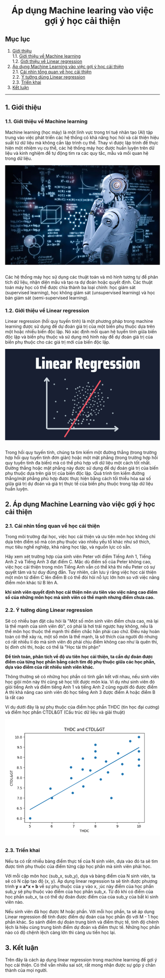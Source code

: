 <div align="center">

# Áp dụng Machine learing vào việc gợi ý học cải thiện
</div>

## Mục lục

1. [Giới thiệu](1-giới-thiêu)<br>
   1.1. [Giới thiệu về Machine learning](#11-giới-thiệu-về-machine-learning) <br>
   1.2. [Giới thiệu về Linear regression](#12-giới-thiệu-về-linear-regression)
2. [Áp dụng Machine Learning vào việc gợi ý học cải thiện](#2-áp-dụng-machine-learning-vào-việc-gợi-ý-học-cải-thiện)<br>
   2.1. [Cái nhìn tổng quan về học cải thiện](#21-cái-nhìn-tổng-quan-về-học-cải-thiện) <br>
   2.2. [Ý tưởng dùng Linear regression](#22-ý-tưởng-dùng-linear-regression) <br>
   2.3. [Triển khai](#23-triển-khai) 
3. [Kết luận](#3-kết-luận)

---------------------------------------

## 1. Giới thiệu
### 1.1. Giới thiệu về Machine learning
Machine learning (học máy) là một lĩnh vực trong trí tuệ nhân tạo (AI) tập trung vào việc phát triển các hệ thống có khả năng học hỏi và cải thiện hiệu suất từ dữ liệu mà không cần lập trình cụ thể. Thay vì được lập trình để thực hiện một nhiệm vụ cụ thể, các hệ thống máy học được huấn luyện trên dữ liệu và kinh nghiệm để tự động tìm ra các quy tắc, mẫu và mối quan hệ trong dữ liệu.

<div align = "center">
  <img align="center" src= "./demo/ML.png" />
</div>
<br>

Các hệ thống máy học sử dụng các thuật toán và mô hình tương tự để phân tích dữ liệu, nhận diện mẫu và tạo ra dự đoán hoặc quyết định. Các thuật toán máy học có thể được chia thành ba loại chính: học giám sát (supervised learning), học không giám sát (unsupervised learning) và học bán giám sát (semi-supervised learning).

### 1.2. Giới thiệu về Linear regression
Linear regression (hồi quy tuyến tính) là một phương pháp trong machine learning được sử dụng để dự đoán giá trị của một biến phụ thuộc dựa trên một hoặc nhiều biến độc lập. Nó xác định mối quan hệ tuyến tính giữa biến độc lập và biến phụ thuộc và sử dụng mô hình này để dự đoán giá trị của biến phụ thuộc cho các giá trị mới của biến độc lập.

<div align = "center">
  <img align="center" src= "./demo/LR.png" />
</div>
<br>

Trong hồi quy tuyến tính, chúng ta tìm kiếm một đường thẳng (trong trường hợp hồi quy tuyến tính đơn giản) hoặc một mặt phẳng (trong trường hợp hồi quy tuyến tính đa biến) mà có thể phù hợp với dữ liệu một cách tốt nhất. Đường thẳng hoặc mặt phẳng này được sử dụng để dự đoán giá trị của biến phụ thuộc dựa trên giá trị của biến độc lập. Quá trình tìm kiếm đường thẳng/mặt phẳng phù hợp được thực hiện bằng cách tối thiểu hóa sai số giữa giá trị dự đoán và giá trị thực tế của biến phụ thuộc trong tập dữ liệu huấn luyện.

## 2. Áp dụng Machine Learning vào việc gợi ý học cải thiện
### 2.1. Cái nhìn tổng quan về học cải thiện
Trong môi trường đại học, việc học cải thiện và ưu tiên môn học không chỉ dựa trên điểm số mà còn phụ thuộc vào nhiều yếu tố khác như sở thích, mục tiêu nghề nghiệp, khả năng học tập, và nguồn lực có sẵn.

Hãy xem xét trường hợp của sinh viên Peter với điểm Tiếng Anh 1, Tiếng Anh 2 và Tiếng Anh 3 đạt điểm C. Mặc dù điểm số của Peter không cao, việc học cải thiện trong môn Tiếng Anh vẫn có thể khả thi nếu Peter có sự quyết tâm và tư duy đúng đắn. Tuy nhiên, cần lưu ý rằng việc học cải thiện một môn từ điểm C lên điểm B có thể đòi hỏi nỗ lực lớn hơn so với việc nâng điểm môn khác từ B lên A.

**khi sinh viên quyết định học cải thiện nên ưu tiên vào việc nâng cao điểm số của những môn học mà sinh viên có thế mạnh nhưng điểm chưa cao.**

### 2.2. Ý tưởng dùng Linear regression
Sẽ có nhiều bạn đặt câu hỏi là "Một số môn sinh viên điểm chưa cao, mà lại là thế mạnh của sinh viên đó", có phải là hơi trái ngược hay không, nếu là thế môn học thuộc thế mạnh thì điểm chắc hẳn phải cao chứ. Điều này hoàn toàn có thể xảy ra, một số môn là thế mạnh, là sở thích của người đó nhưng có rất nhiều lí do mà sinh viên đó phải chịu điểm không cao như là quên thi, bị đình chỉ thi, hoặc có thể là "Học tài thi phận"

**Để tính toán, phân tích về độ ưu tiên học cải thiện, ta cần dự đoán được điểm của từng học phần bằng cách tìm độ phụ thuộc giữa các học phần, dựa vào điểm của rất nhiều sinh viên khác.**

Thông thường sẽ có những học phần có tính gắn kết với nhau, nếu sinh viên học giỏi môn này thì cũng sẽ học tốt được môn kia. Ví dụ như sinh viên đó giỏi tiếng Anh và điểm tiếng Anh 1 và tiếng Anh 2 cũng người đó được điểm A thì khả năng cao sinh viên đó học tiếng Anh 3 được điểm A hoặc điểm B là rất cao

Ví dụ dưới đây là sự phụ thuộc của điểm học phần THDC (tin học đại cương) và điểm học phần CTDL&GT (Cấu trúc dữ liệu và giải thuật)

<div align = "center">
  <img align="center" src= "./demo/demo.png" />
</div>
<br>

### 2.3. Triển khai

Nếu ta có rất nhiều bảng điểm thực tế của N sinh viên, dựa vào đó ta sẽ tìm được tính phụ thuộc của điểm từng cặp học phần mà sinh viên phải học.

Với mỗi cặp môn học (sub_x, sub_y), dựa và bảng điểm của N sinh viên, ta sẽ có N cặp tạo độ (x, y). Áp dụng linear regression ta sẽ tính được phương trình **y = a*x + b** về sự phụ thuộc của y vào x, ;úc này điểm của học phần sub_y sẽ phụ thuộc vào điểm của học phần sub_x. Từ đó khi có điểm của học phần sub_x, ta có thể dự đoán được điểm của của sub_y của bất kì sinh viên nào.

Nếu sinh viên đã học được M hoặc phần. Với mỗi học phần, ta sẽ áp dụng Linear regression để tính được điểm dự đoán của học phần đó với M - 1 học phần khác. So sánh điểm dự đoán trung bình và điểm thực tế, tính độ chênh lệch là hiệu cùng trung bình điểm dự đoán và điểm thực tế. Những học phần nào có độ chệnh lệch càng lớn thì càng ưu tiền học lại.


## 3. Kết luận
Trên đây là cách áp dụng linear regression trong machine learning để gợi ý học cải thiện. Có thể vẫn nhiều sai sót, rất mong nhận được sự góp ý chân thành của mọi người.
